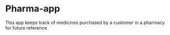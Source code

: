 # Pharma-app
This app keeps track of medicines purchased by a customer in a pharmacy for future reference
